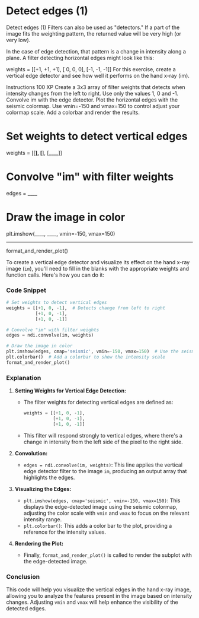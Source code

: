 # Detect edges (1)

Detect edges (1)
Filters can also be used as "detectors." If a part of the image fits the weighting pattern, the returned value will be very high (or very low).

In the case of edge detection, that pattern is a change in intensity along a plane. A filter detecting horizontal edges might look like this:

weights = [[+1, +1, +1],
           [ 0,  0,  0],
           [-1, -1, -1]]
For this exercise, create a vertical edge detector and see how well it performs on the hand x-ray (im).

Instructions
100 XP
Create a 3x3 array of filter weights that detects when intensity changes from the left to right. Use only the values 1, 0 and -1.
Convolve im with the edge detector.
Plot the horizontal edges with the seismic colormap. Use vmin=-150 and vmax=150 to control adjust your colormap scale.
Add a colorbar and render the results.

# Set weights to detect vertical edges
weights = [[____], [____], [____]]

# Convolve "im" with filter weights
edges = ____

# Draw the image in color
plt.imshow(____, ____, vmin=-150, vmax=150)
____
format_and_render_plot()

To create a vertical edge detector and visualize its effect on the hand x-ray image (`im`), you'll need to fill in the blanks with the appropriate weights and function calls. Here's how you can do it:

### Code Snippet

```python
# Set weights to detect vertical edges
weights = [[+1, 0, -1],  # Detects change from left to right
           [+1, 0, -1], 
           [+1, 0, -1]]

# Convolve "im" with filter weights
edges = ndi.convolve(im, weights)

# Draw the image in color
plt.imshow(edges, cmap='seismic', vmin=-150, vmax=150)  # Use the seismic colormap with specified limits
plt.colorbar()  # Add a colorbar to show the intensity scale
format_and_render_plot()
```

### Explanation

1. **Setting Weights for Vertical Edge Detection:**
   - The filter weights for detecting vertical edges are defined as:
     ```python
     weights = [[+1, 0, -1],
                [+1, 0, -1], 
                [+1, 0, -1]]
     ```
   - This filter will respond strongly to vertical edges, where there's a change in intensity from the left side of the pixel to the right side.

2. **Convolution:**
   - `edges = ndi.convolve(im, weights)`: This line applies the vertical edge detector filter to the image `im`, producing an output array that highlights the edges.

3. **Visualizing the Edges:**
   - `plt.imshow(edges, cmap='seismic', vmin=-150, vmax=150)`: This displays the edge-detected image using the seismic colormap, adjusting the color scale with `vmin` and `vmax` to focus on the relevant intensity range.
   - `plt.colorbar()`: This adds a color bar to the plot, providing a reference for the intensity values.

4. **Rendering the Plot:**
   - Finally, `format_and_render_plot()` is called to render the subplot with the edge-detected image.

### Conclusion
This code will help you visualize the vertical edges in the hand x-ray image, allowing you to analyze the features present in the image based on intensity changes. Adjusting `vmin` and `vmax` will help enhance the visibility of the detected edges.